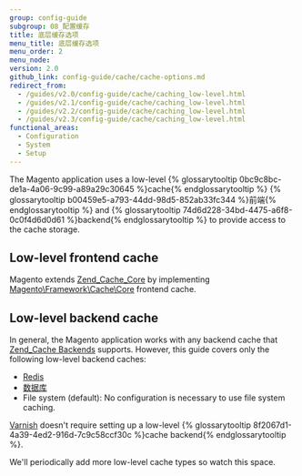 ```yaml
---
group: config-guide
subgroup: 08_配置缓存
title: 底层缓存选项
menu_title: 底层缓存选项
menu_order: 2
menu_node:
version: 2.0
github_link: config-guide/cache/cache-options.md
redirect_from:
  - /guides/v2.0/config-guide/cache/caching_low-level.html
  - /guides/v2.1/config-guide/cache/caching_low-level.html
  - /guides/v2.2/config-guide/cache/caching_low-level.html
  - /guides/v2.3/config-guide/cache/caching_low-level.html
functional_areas:
  - Configuration
  - System
  - Setup
---
```


The Magento application uses a low-level {% glossarytooltip 0bc9c8bc-de1a-4a06-9c99-a89a29c30645 %}cache{% endglossarytooltip %} {% glossarytooltip b00459e5-a793-44dd-98d5-852ab33fc344 %}前端{% endglossarytooltip %} and {% glossarytooltip 74d6d228-34bd-4475-a6f8-0c0f4d6d0d61 %}backend{% endglossarytooltip %} to provide access to the cache storage.

<h2 id="cache-lowlevel-front">Low-level frontend cache</h2>
Magento extends <a href="http://framework.zend.com/manual/1.12/en/zend.cache.frontends.html" target="_blank">Zend_Cache_Core</a> by implementing <a href="{{ site.mage2000url }}lib/internal/Magento/Framework/Cache/Core.php" target="_blank">Magento\Framework\Cache\Core</a> frontend cache.

<h2 id="cache-lowlevel-front">Low-level backend cache</h2>
In general, the Magento application works with any backend cache that <a href="http://framework.zend.com/manual/1.12/en/zend.cache.backends.html" target="_blank">Zend_Cache Backends</a> supports. However, this guide covers only the following low-level backend caches:

*   <a href="{{ page.baseurl }}/config-guide/redis/config-redis.html">Redis</a>
*   <a href="{{ page.baseurl }}/config-guide/cache/caching-database.html">数据库</a>
*   File system (default): No configuration is necessary to use file system caching.

<a href="{{ page.baseurl }}/config-guide/varnish/config-varnish.html">Varnish</a> doesn't require setting up a low-level {% glossarytooltip 8f2067d1-4a39-4ed2-916d-7c9c58ccf30c %}cache backend{% endglossarytooltip %}.

<div class="bs-callout bs-callout-info" id="info">
  <p>We'll periodically add more low-level cache types so watch this space.</p>
</div>
